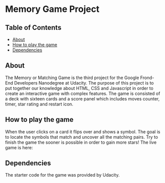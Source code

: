 # Memory Game Project

## Table of Contents

* [About](#about)
* [How to play the game](#howtoplaythegame)
* [Dependencies](#dependencies)

## About

The Memory or Matching Game is the third project for the Google Frond-End Developers Nanodegree at Udacity.
The purpose of this project is to put together our knowledge about HTML, CSS and Javascript in order to create an interactive game with complex features. The game is consisted of a deck with sixteen cards and a score panel which includes moves counter, timer, star rating and restart icon.

## How to play the game

When the user clicks on a card it flips over and shows a symbol. The goal is to locate the symbols that match and uncover all the matching pairs. Try to finish the game the sooner is possible in order to gain more stars! The live game is here: 

## Dependencies

The starter code for the game was provided by Udacity. 
